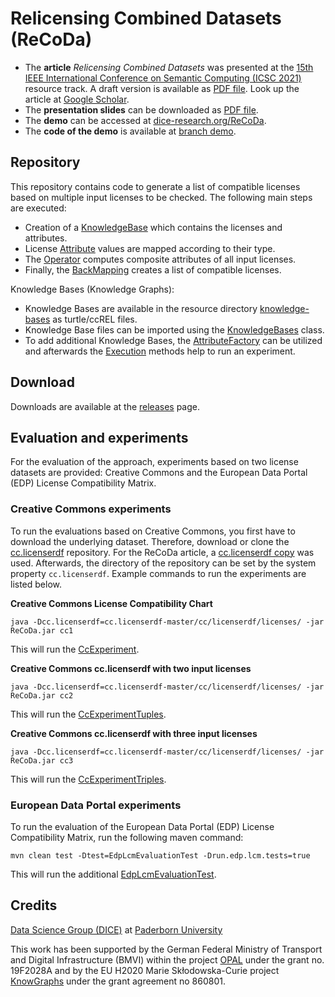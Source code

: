 # Relicensing Combined Datasets (ReCoDa)

- The **article** _Relicensing Combined Datasets_ was presented at the [15th IEEE International Conference on Semantic Computing (ICSC 2021)](https://www.ieee-icsc.org/) resource track.
A draft version is available as [PDF file](https://papers.dice-research.org/2021/ICSC2021_ReCoDa/Relicensing-Combined-Datasets-ReCoDa-public.pdf).
Look up the article at [Google Scholar](https://scholar.google.com/scholar?q=Relicensing+Combined+Datasets).
- The **presentation slides** can be downloaded as [PDF file](https://papers.dice-research.org/2021/ICSC2021_ReCoDa/Relicensing-Combined-Datasets-ReCoDa-slides-public.pdf).
- The **demo** can be accessed at [dice-research.org/ReCoDa](https://dice-research.org/ReCoDa).
- The **code of the demo** is available at [branch demo](https://github.com/dice-group/ReCoDa/tree/demo).


## Repository

This repository contains code to generate a list of compatible licenses based on multiple input licenses to be checked.
The following main steps are executed:

- Creation of a [KnowledgeBase](src/main/java/org/dice_research/opal/licenses/KnowledgeBase.java) which contains the licenses and attributes.
- License [Attribute](src/main/java/org/dice_research/opal/licenses/Attribute.java) values are mapped according to their type.
- The [Operator](src/main/java/org/dice_research/opal/licenses/Operator.java) computes composite attributes of all input licenses.
- Finally, the [BackMapping](src/main/java/org/dice_research/opal/licenses/BackMapping.java) creates a list of compatible licenses.

Knowledge Bases (Knowledge Graphs):

- Knowledge Bases are available in the resource directory [knowledge-bases](src/main/resources/knowledge-bases) as turtle/ccREL files.
- Knowledge Base files can be imported using the [KnowledgeBases](src/main/java/org/dice_research/opal/licenses/KnowledgeBases.java) class.
- To add additional Knowledge Bases, the [AttributeFactory](./src/main/java/org/dice_research/opal/licenses/AttributeFactory.java) can be utilized and afterwards the [Execution](src/main/java/org/dice_research/opal/licenses/Execution.java) methods help to run an experiment.

## Download

Downloads are available at the [releases](../../releases/) page.

## Evaluation and experiments

For the evaluation of the approach, experiments based on two license datasets are provided:
Creative Commons and the European Data Portal (EDP) License Compatibility Matrix.


### Creative Commons experiments

To run the evaluations based on Creative Commons, you first have to download the underlying dataset.
Therefore, download or clone the
[cc.licenserdf](https://github.com/creativecommons/cc.licenserdf)
repository.
For the ReCoDa article, a [cc.licenserdf copy](https://github.com/projekt-opal/cc.licenserdf) was used.
Afterwards, the directory of the repository can be set by the system property ``cc.licenserdf``.
Example commands to run the experiments are listed below.


**Creative Commons License Compatibility Chart**

```
java -Dcc.licenserdf=cc.licenserdf-master/cc/licenserdf/licenses/ -jar ReCoDa.jar cc1
```

This will run the [CcExperiment](src/main/java/org/dice_research/opal/licenses/cc/CcExperiment.java).


**Creative Commons cc.licenserdf with two input licenses**

```
java -Dcc.licenserdf=cc.licenserdf-master/cc/licenserdf/licenses/ -jar ReCoDa.jar cc2
```

This will run the [CcExperimentTuples](src/main/java/org/dice_research/opal/licenses/cc/CcExperimentTuples.java).


**Creative Commons cc.licenserdf with three input licenses**

```
java -Dcc.licenserdf=cc.licenserdf-master/cc/licenserdf/licenses/ -jar ReCoDa.jar cc3
```

This will run the [CcExperimentTriples](src/main/java/org/dice_research/opal/licenses/cc/CcExperimentTriples.java).


### European Data Portal experiments

To run the evaluation of the European Data Portal (EDP) License Compatibility Matrix, run the following maven command:

```
mvn clean test -Dtest=EdpLcmEvaluationTest -Drun.edp.lcm.tests=true
```

This will run the additional [EdpLcmEvaluationTest](src/test/java/org/dice_research/opal/licenses/EdpLcmEvaluationTest.java).


## Credits

[Data Science Group (DICE)](https://dice-research.org/) at [Paderborn University](https://www.uni-paderborn.de/)

This work has been supported by the German Federal Ministry of Transport and Digital Infrastructure (BMVI) within the
project [OPAL](https://dice-research.org/OPAL) under the grant no. 19F2028A and by the EU
H2020 Marie Skłodowska-Curie project [KnowGraphs](https://knowgraphs.eu/) under
the grant agreement no 860801.

